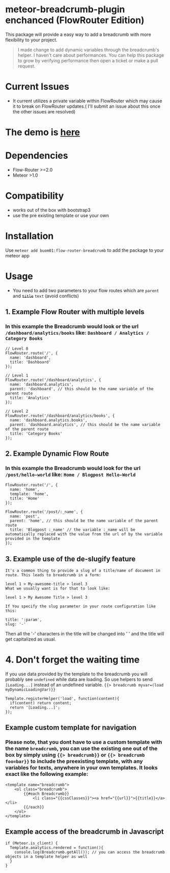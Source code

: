 meteor-breadcrumb-plugin enchanced (FlowRouter Edition)
========================

This package will provide a easy way to add a breadcrumb with more flexibility to your project.

> I made change to add dynamic variables through the breadcrumb's helper. I haven't care about performances. You can help this package to grow by verifying performance then open a ticket or make a pull request.

# Current Issues

* It current utilizes a private variable within FlowRouter which may cause it to break on FlowRouter updates.( I'll submit an issue about this once the other issues are resolved)

# The demo is [here](https://github.com/Buom01/meteor-breadcrumb-plugin/tree/master/examples/)

# Dependencies

* Flow-Router >=2.0
* Meteor >1.0

# Compatibility

* works out of the box with bootstrap3
* use the pre existing template or use your own

# Installation

Use `meteor add buom01:flow-router-breadcrumb` to add the package to your meteor app

# Usage

* You need to add two parameters to your flow routes which are `parent` and ~~`title`~~ `text` (avoid conflicts)

## 1. Example Flow Router with multiple levels

### In this example the Breadcrumb would look or the url `/dashboard/analytics/books` like: `Dashboard / Analytics / Category Books`

```
// Level 0
FlowRouter.route('/', {
  name: 'dashboard',
  title: 'Dashboard'
});

// Level 1
FlowRouter.route('/dashboard/analytics', {
  name: 'dashboard.analytics',
  parent: 'dashboard', // this should be the name variable of the parent route
  title: 'Analytics'
});

// Level 2
FlowRouter.route('/dashboard/analytics/books', {
  name: 'dashboard.analytics.books',
  parent: 'dashboard.analytics', // this should be the name variable of the parent route
  title: 'Category Books'
});
```

## 2. Example Dynamic Flow Route

### In this example the Breadcrumb would look for the url `/post/hello-world` like: `Home / Blogpost Hello-World`

```
FlowRouter.route('/', {
  name: 'home',
  template: 'home',
  title: 'Home'
});

FlowRouter.route('/post/:_name', {
  name: 'post',
  parent: 'home', // this should be the name variable of the parent route
  title: 'Blogpost :_name' // the variable :_name will be automatically replaced with the value from the url of by the variable provided in the template
});
```

## 3. Example use of the de-slugify feature
```
It's a common thing to provide a slug of a title/name of document in route. This leads to breadcrumb in a form:

level 1 > My-awesome-title > level 3
What we usually want is for that to look like:

level 1 > My Awesome Title > level 3

If You specify the slug parameter in your route configuration like this:

title: ':param',
slug: '-'
```
Then all the '-' characters in the title will be changed into ' ' and the title will get capitalized as usual.

# 4. Don't forget the waiting time
If you use data provided by the template to the breadcrumb you will probably see `undefined` while data are loading. So use helpers to send `[Loading...]` instead of an undefined variable.
`{{> breadcrumb myvar=(load myDynamicLoadingVar)}}`

```
Template.registerHelper('load', function(content){
  if(content) return content;
  return '[Loading...]';
});
```

## Example custom template for navigation

### Please note, that you dont have to use a custom template with the name `breadcrumb`, you can use the existing one out of the box by simply using `{{> breadcrumb}}` or `{{> breadcrumb foo=bar}}` to include the preexisting template, with any variables for texts, anywhere in your own templates. It looks exact like the following example:

```
<template name="breadcrumb">
    <ol class="breadcrumb">
        {{#each Breadcrumb}}
            <li class="{{cssClasses}}"><a href="{{url}}">{{title}}</a></li>
        {{/each}}
    </ol>
</template>
```

## Example access of the breadcrumb in Javascript

```
if (Meteor.is_client) {
  Template.analytics.rendered = function(){
    console.log(Breadcrumb.getAll()); // you can access the breadcrumb objects in a template helper as well
  }
}
```
